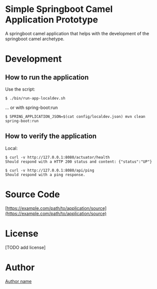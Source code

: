 # Simple Springboot Camel Application Prototype

A springboot camel application that helps with the development of the springboot camel archetype.

# Development

## How to run the application

Use the script:
```
$ ./bin/run-app-localdev.sh
```
... or with spring-boot:run
```
$ SPRING_APPLICATION_JSON=$(cat config/localdev.json) mvn clean spring-boot:run
```

## How to verify the application

Local:
```
$ curl -v http://127.0.0.1:8080/actuator/health
Should respond with a HTTP 200 status and content: {"status":"UP"}

$ curl -v http://127.0.0.1:8080/api/ping
Should respond with a ping response.
```

# Source Code

[https://example.com/path/to/application/source](https://example.com/path/to/application/source)

# License

[TODO add license]

# Author

[Author name](http://example.com/author/url)
